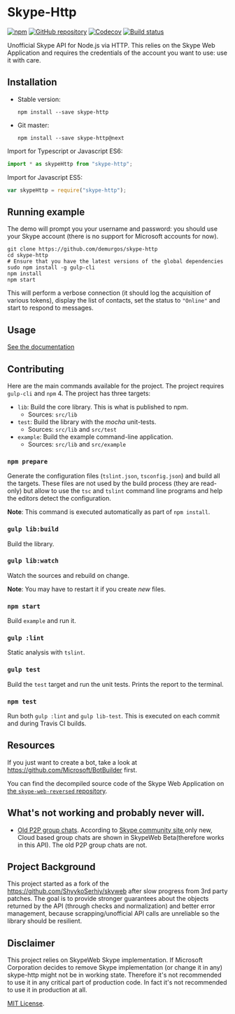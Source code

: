 # Skype-Http

[![npm](https://img.shields.io/npm/v/skype-http.svg?maxAge=2592000)](https://www.npmjs.com/package/skype-http)
[![GitHub repository](https://img.shields.io/badge/Github-ocilo%2Fskype--http-blue.svg)](https://github.com/ocilo/skype-http)
[![Codecov](https://codecov.io/gh/ocilo/skype-http/branch/master/graph/badge.svg)](https://codecov.io/gh/ocilo/skype-http)
[![Build status](https://img.shields.io/travis/ocilo/skype-http/master.svg?maxAge=2592000)](https://travis-ci.org/ocilo/skype-http)

Unofficial Skype API for Node.js via HTTP.
This relies on the Skype Web Application and requires the credentials of the account you want to use: use it with care.

## Installation

- Stable version:

  ````shell
  npm install --save skype-http
  ````

- Git master:

  ```shell
  npm install --save skype-http@next
  ```

Import for Typescript or Javascript ES6:
````typescript
import * as skypeHttp from "skype-http";
````

Import for Javascript ES5:
````javascript
var skypeHttp = require("skype-http");
````

## Running example

The demo will prompt you your username and password: you should use your Skype account (there is no support for
Microsoft accounts for now).

````shell
git clone https://github.com/demurgos/skype-http
cd skype-http
# Ensure that you have the latest versions of the global dependencies
sudo npm install -g gulp-cli
npm install
npm start
````

This will perform a verbose connection (it should log the acquisition of various tokens), display the list of contacts,
set the status to `"Online"` and start to respond to messages.

## Usage

[See the documentation](./doc/api/package.md)

## Contributing

Here are the main commands available for the project.
The project requires `gulp-cli` and `npm` 4.
The project has three targets:
- `lib`: Build the core library. This is what is published to npm.
  - Sources: `src/lib`
- `test`: Build the library with the _mocha_ unit-tests.
  - Sources: `src/lib` and `src/test`
- `example`: Build the example command-line application.
  - Sources: `src/lib` and `src/example`

### `npm prepare`

Generate the configuration files (`tslint.json`, `tsconfig.json`) and build all
the targets.
These files are not used by the build process (they are read-only) but allow
to use the `tsc` and `tslint` command line programs and help the editors detect
the configuration.

**Note**: This command is executed automatically as part of `npm install`.

### `gulp lib:build`

Build the library.

### `gulp lib:watch`

Watch the sources and rebuild on change.

**Note**: You may have to restart it if you create _new_ files.

### `npm start`

Build `example` and run it.

### `gulp :lint`

Static analysis with `tslint`.

### `gulp test`

Build the `test` target and run the unit tests. Prints the report to
the terminal.

### `npm test`

Run both `gulp :lint` and `gulp lib-test`.
This is executed on each commit and during Travis CI builds.

## Resources

If you just want to create a bot, take a look at <https://github.com/Microsoft/BotBuilder> first.

You can find the decompiled source code of the Skype Web Application on [the `skype-web-reversed` repository](https://github.com/demurgos/skype-web-reversed).

## What's not working and probably never will.

* [Old P2P group chats](https://github.com/ShyykoSerhiy/skyweb/issues/6). According to  [Skype community site ](http://community.skype.com/t5/Skype-for-Web-Beta/Group-chats-missing-on-skype-web/td-p/3884218) only new, Cloud based group chats are shown in SkypeWeb Beta(therefore works in this API). The old P2P group chats are not.  

## Project Background

This project started as a fork of the https://github.com/ShyykoSerhiy/skyweb after slow progress from 3rd party patches. The goal is to provide stronger guarantees about the objects returned by the API (through checks and normalization) and better error management, because scrapping/unofficial API calls are unreliable so the library should be resilient.

## Disclaimer 
This project relies on SkypeWeb Skype implementation. If Microsoft Corporation decides to remove Skype
implementation (or change it in any) skype-http might not be in working state. Therefore it's not recommended to use it 
in any critical part of production code. In fact it's not recommended to use it in production at all.

[MIT License](https://github.com/demurgos/skype-http/blob/master/LICENSE.md).
